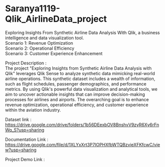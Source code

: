 # Saranya1119-Qlik_AirlineData_project
Exploring Insights From Synthetic Airline Data Analysis With Qlik, a business intelligence and data visualization tool.  
Scenario 1: Revenue Optimization  
Scenario 2: Operational Efficiency  
Scenario 3: Customer Experience Enhancement  

Project Description :  
The project "Exploring Insights from Synthetic Airline Data Analysis with Qlik" leverages Qlik Sense to analyze synthetic data mimicking real-world airline operations. This synthetic dataset includes a wealth of information, such as flight schedules, passenger demographics, and performance metrics. By using Qlik's powerful data visualization and analytical tools, we aim to uncover actionable insights that can improve decision-making processes for airlines and airports. The overarching goal is to enhance revenue optimization, operational efficiency, and customer experience within the aviation industry.

Dataset link : https://drive.google.com/drive/folders/1b56DEexbOV8BnshvV9zyR6Xy6rFnWq_S?usp=sharing  

Documentation Link : https://drive.google.com/file/d/1XLYxXrt3P7IOPHXfbWTQBzvieXFKfcwC/view?usp=sharing

Project Demo Link : 
